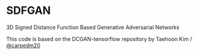# SDFGAN
3D Signed Distance Function Based Generative Adversarial Networks

This code is based on the DCGAN-tensorflow repository by Taehoon Kim / [@carpedm20](http://carpedm20.github.io/)
